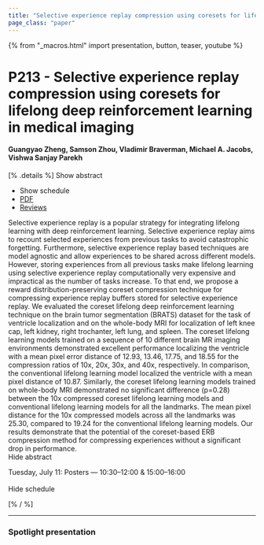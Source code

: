 ```yaml
---
title: "Selective experience replay compression using coresets for lifelong deep reinforcement learning in medical imaging"
page_class: "paper"
---
```


{% from "_macros.html" import presentation, button, teaser, youtube %}

# P213 - Selective experience replay compression using coresets for lifelong deep reinforcement learning in medical imaging

#### Guangyao Zheng, Samson Zhou, Vladimir Braverman, Michael A. Jacobs, Vishwa Sanjay Parekh

[% .details %]
<a class="toggle_visibility" data-selector=".abstract" data-level="3">Show abstract</a>
- <a class="toggle_visibility" data-selector=".schedule" data-level="3">Show schedule</a>
- <a href="https://openreview.net/pdf?id=pP3p0rmeyRb">PDF</a>
- <a href="https://openreview.net/forum?id=pP3p0rmeyRb">Reviews</a>

<p>
    <span class="abstract">
        Selective experience replay is a popular strategy for integrating lifelong learning with deep reinforcement learning. Selective experience replay aims to recount selected experiences from previous tasks to avoid catastrophic forgetting. Furthermore, selective experience replay based techniques are model agnostic and allow experiences to be shared across different models. However, storing experiences from all previous tasks make lifelong learning using selective experience replay computationally very expensive and impractical as the number of tasks increase. To that end, we propose a reward distribution-preserving coreset compression technique for compressing experience replay buffers stored for selective experience replay.   We evaluated the coreset lifelong deep reinforcement learning technique on the brain tumor segmentation (BRATS) dataset for the task of ventricle localization and on the whole-body MRI for localization of left knee cap, left kidney, right trochanter, left lung, and spleen. The coreset lifelong learning models trained on a sequence of 10 different brain MR imaging environments demonstrated excellent performance localizing the ventricle with a mean pixel error distance of 12.93, 13.46, 17.75, and 18.55 for the compression ratios of 10x, 20x, 30x, and 40x, respectively. In comparison, the conventional lifelong learning model localized the ventricle with a mean pixel distance of 10.87. Similarly, the coreset lifelong learning models trained on whole-body MRI demonstrated no significant difference (p=0.28) between the 10x compressed coreset lifelong learning models and conventional lifelong learning models for all the landmarks. The mean pixel distance for the 10x compressed models across all the landmarks was 25.30, compared to 19.24 for the conventional lifelong learning models. Our results demonstrate that the potential of the coreset-based ERB compression method for compressing experiences without a significant drop in performance.
        <br>
        <span class="actions"><a class="toggle_visibility" data-level="2">Hide abstract</a></span>
    </span>
</p>

<p>
    <span class="schedule">
        Tuesday, July 11: Posters — 10:30–12:00 & 15:00–16:00<br>
        <br>
        <span class="actions"><a class="toggle_visibility" data-level="2">Hide schedule</a></span>
    </span>
</p>
[% / %]

---


### Spotlight presentation
